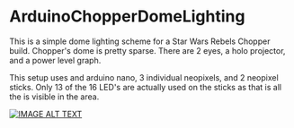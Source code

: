 # ArduinoChopperDomeLighting

This is a simple dome lighting scheme for a Star Wars Rebels Chopper build. Chopper's dome is pretty sparse. There are 2 eyes, a holo projector, and a power level graph.   

This setup uses and arduino nano, 3 individual neopixels, and 2 neopixel sticks. Only 13 of the 16 LED's are actually used on the sticks as that is all the is visible in the area.

[![IMAGE ALT TEXT](http://img.youtube.com/vi/UJEhk5InXJc/0.jpg)](https://www.youtube.com/watch?v=UJEhk5InXJc "Arduino Dome Rotation Controller")

